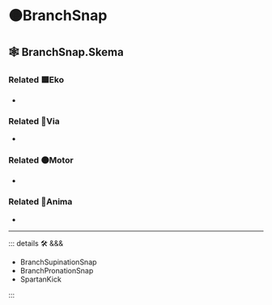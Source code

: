 # 🟠<motor>BranchSnap</motor>

## 🕸 BranchSnap.Skema

### Related 🟩<ekos>Eko</ekos>

-

### Related 🔻<via>Via</via>

-

### Related 🟠<motor>Motor</motor>

-

### Related 💜<anima>Anima</anima>

-

---

<!-- =================================================== -->
<!-- =================================================== -->
<!-- =================================================== -->
<!-- =================================================== -->
<!-- =================================================== -->
::: details 🛠 <dev>&&&</dev>

- BranchSupinationSnap
- BranchPronationSnap
- SpartanKick

:::
